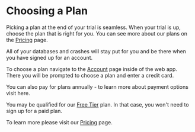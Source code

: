 # Choosing a Plan

Picking a plan at the end of your trial is seamless. When your trial is up, choose the plan that is right for you. You can see more about our plans on the [Pricing](https://www.bugsplat.com/pricing) page.

All of your databases and crashes will stay put for you and be there when you have signed up for an account.

To choose a plan navigate to the [Account](https://app.bugsplat.com/v2/account) page inside of the web app. There you will be prompted to choose a plan and enter a credit card.

You can also pay for plans annually - to learn more about payment options visit here. 

You may be qualified for our [Free Tier](../free-plans-from-bugsplat/) plan. In that case, you won't need to sign up for a paid plan.

To learn more please visit our [Pricing](https://bugsplat.com/pricing) page.

